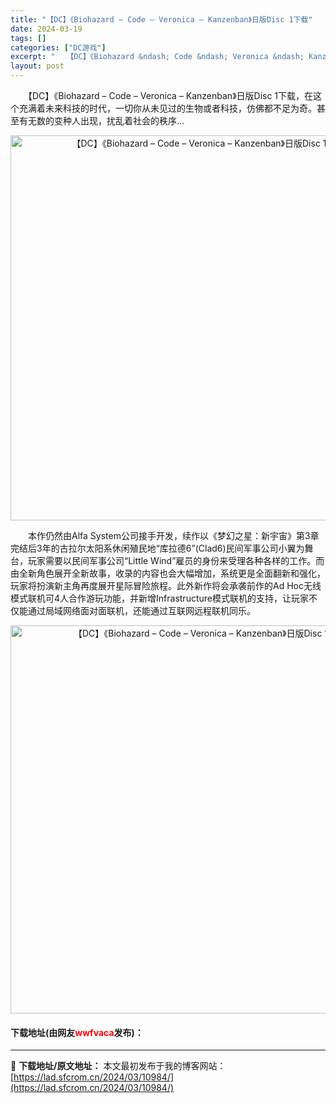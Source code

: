 ```yaml
---
title: "【DC】《Biohazard – Code – Veronica – Kanzenban》日版Disc 1下载"
date: 2024-03-19
tags: []
categories: ["DC游戏"]
excerpt: "　　【DC】《Biohazard &ndash; Code &ndash; Veronica &ndash; Kanzenban》日版Disc 1下载，在这个充满着未来科技的时代，一切你从未见过的生物或者科技，仿佛都不足为奇。甚至有无数的变种人出现，扰乱着社会的秩序... 　　本作仍然由Alfa S&hellip;"
layout: post
---
```


 <p>　　【DC】《Biohazard &ndash; Code &ndash; Veronica &ndash; Kanzenban》日版Disc 1下载，在这个充满着未来科技的时代，一切你从未见过的生物或者科技，仿佛都不足为奇。甚至有无数的变种人出现，扰乱着社会的秩序...</p> <p align="center"><img align="" border="0" src="https://lad.sfcrom.cn/wp-content/uploads/2024/03/20240319_65f9b065bf8f6.png" width="616" alt="【DC】《Biohazard – Code – Veronica – Kanzenban》日版Disc 1下载" /></p> <p>　　本作仍然由Alfa System公司接手开发，续作以《梦幻之星：新宇宙》第3章完结后3年的古拉尔太阳系休闲殖民地&ldquo;库拉德6&rdquo;(Clad6)民间军事公司小翼为舞台，玩家需要以民间军事公司&ldquo;Little Wind&rdquo;雇员的身份来受理各种各样的工作。而由全新角色展开全新故事，收录的内容也会大幅增加，系统更是全面翻新和强化，玩家将扮演新主角再度展开星际冒险旅程。此外新作将会承袭前作的Ad Hoc无线模式联机可4人合作游玩功能，并新增Infrastructure模式联机的支持，让玩家不仅能通过局域网络面对面联机，还能通过互联网远程联机同乐。</p> <p align="center"><img align="" border="0" src="https://lad.sfcrom.cn/wp-content/uploads/2024/03/20240319_65f9b066780ea.png" width="621" alt="【DC】《Biohazard – Code – Veronica – Kanzenban》日版Disc 1下载" /></p> <p><h4>下载地址(由网友<font color="red">wwfvaca</font>发布)：</h4></p> 

---
📖 **下载地址/原文地址：** 本文最初发布于我的博客网站：[https://lad.sfcrom.cn/2024/03/10984/](https://lad.sfcrom.cn/2024/03/10984/)
